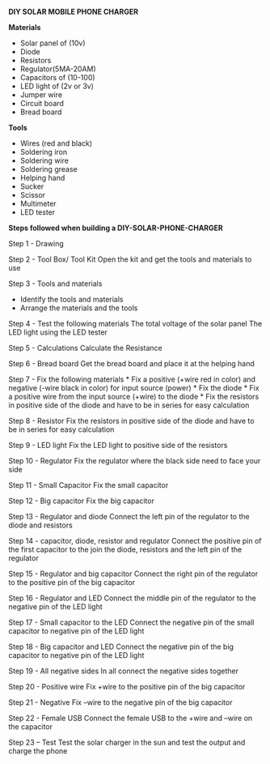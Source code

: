 
**DIY SOLAR MOBILE PHONE CHARGER**
                      
**Materials**

* Solar panel of (10v) 
* Diode         
* Resistors        
* Regulator(5MA-20AM)       
* Capacitors of (10-100)        
* LED light of (2v or 3v)        
* Jumper wire       
* Circuit board        
* Bread board

**Tools**     
* Wires (red and black)       
* Soldering iron         
* Soldering wire       
* Soldering grease        
* Helping hand      
* Sucker        
* Scissor       
* Multimeter   
* LED tester

**Steps followed when building a DIY-SOLAR-PHONE-CHARGER**	
	
Step 1 - Drawing

Step 2 - Tool Box/ Tool Kit
         Open the kit and get the tools and materials to use

Step 3 - Tools and materials 
* Identify the tools and materials 
* Arrange the materials and the tools

Step 4 - Test the following materials 
         The total voltage of the solar panel 
         The LED light using the LED tester

Step 5 - Calculations 
         Calculate the Resistance
	 
Step 6 - Bread board 
         Get the bread board and place it at the helping hand
	 
Step 7 - Fix the following materials 
         * Fix a positive (+wire red in color) and negative (-wire black in color) for input source (power) 
         * Fix the diode 
         * Fix a positive wire from the input source (+wire) to the diode 
         * Fix the resistors in positive side of the diode and have to be in series for easy calculation
	 
Step 8 - Resistor 
         Fix the resistors in positive side of the diode and have to be in series for easy calculation
	 
Step 9 - LED light 
         Fix the LED light to positive side of the resistors
	 
Step 10 - Regulator 
         Fix the regulator where the black side need to face your side
	 
Step 11 - Small Capacitor 
         Fix the small capacitor
	 
Step 12 - Big capacitor 
         Fix the big capacitor
	 
Step 13 - Regulator and diode 
          Connect the left pin of the regulator to the diode and resistors
	 
Step 14 - capacitor, diode, resistor and regulator 
          Connect the positive pin of the first capacitor to the join the diode, resistors and the left pin of the regulator
	  
Step 15 - Regulator and big capacitor 
          Connect the right pin of the regulator to the positive pin of the big capacitor
	  
Step 16 - Regulator and LED 
          Connect the middle pin of the regulator to the negative pin of the LED light
	  
Step 17 - Small capacitor to the LED 
          Connect the negative pin of the small capacitor to negative pin of the LED light
	  
Step 18 - Big capacitor and LED 
          Connect the negative pin of the big capacitor to negative pin of the LED light
	  
Step 19 - All negative sides 
          In all connect the negative sides together
	  
Step 20 - Positive wire 
          Fix +wire to the positive pin of the big capacitor
	  
Step 21 - Negative 
          Fix –wire to the negative pin of the big capacitor
	  
Step 22 - Female USB 
          Connect the female USB to the +wire and –wire on the capacitor
	  
Step 23 – Test
          Test the solar charger in the sun and test the output and charge the phone
	  
